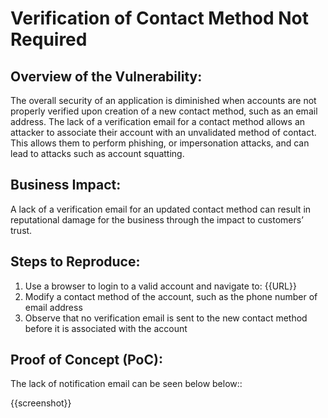 # Verification of Contact Method Not Required

## Overview of the Vulnerability:

The overall security of an application is diminished when accounts are not properly verified upon creation of a new contact method, such as an email address. The lack of a verification email for a contact method allows an attacker to associate their account with an unvalidated method of contact. This allows them to perform phishing, or impersonation attacks, and can lead to attacks such as account squatting.

## Business Impact:

A lack of a verification email for an updated contact method can result in reputational damage for the business through the impact to customers’ trust.

## Steps to Reproduce:

1. Use a browser to login to a valid account and navigate to: {{URL}}
1. Modify a contact method of the account, such as the phone number of email address
1. Observe that no verification email is sent to the new contact method before it is associated with the account

## Proof of Concept (PoC):

The lack of notification email can be seen below below::

{{screenshot}}
